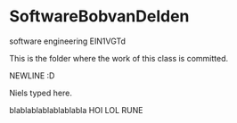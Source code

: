 SoftwareBobvanDelden
====================

software engineering EIN1VGTd

This is the folder where the work of this class is committed.

NEWLINE :D

Niels typed here.

blablablablablablabla
HOI LOL RUNE